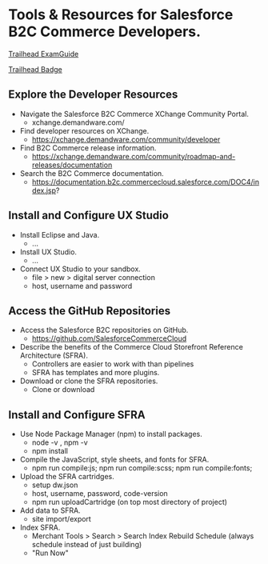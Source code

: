 # Tools & Resources for Salesforce B2C Commerce Developers.

[Trailhead ExamGuide](https://trailhead.salesforce.com/help?article=Salesforce-Certified-B2C-Commerce-Developer-Exam-Guide)

[Trailhead Badge](https://trailhead.salesforce.com/en/content/learn/modules/b2c-developer-resources-and-tools?trail_id=develop-for-commerce-cloud)

## Explore the Developer Resources

- Navigate the Salesforce B2C Commerce XChange Community Portal.
  - xchange.demandware.com/
- Find developer resources on XChange.
  - https://xchange.demandware.com/community/developer
- Find B2C Commerce release information.
  - https://xchange.demandware.com/community/roadmap-and-releases/documentation
- Search the B2C Commerce documentation.
  - https://documentation.b2c.commercecloud.salesforce.com/DOC4/index.jsp?

## Install and Configure UX Studio

- Install Eclipse and Java.
  - ...
- Install UX Studio.
  - ...
- Connect UX Studio to your sandbox.
  - file > new > digital server connection
  - host, username and password

## Access the GitHub Repositories

- Access the Salesforce B2C repositories on GitHub.
  - https://github.com/SalesforceCommerceCloud
- Describe the benefits of the Commerce Cloud Storefront Reference Architecture (SFRA).
  - Controllers are easier to work with than pipelines
  - SFRA has templates and more plugins.
- Download or clone the SFRA repositories.
  - Clone or download

## Install and Configure SFRA

- Use Node Package Manager (npm) to install packages.
  - node -v , npm -v
  - npm install
- Compile the JavaScript, style sheets, and fonts for SFRA.
  - npm run compile:js; npm run compile:scss; npm run compile:fonts;
- Upload the SFRA cartridges.
  - setup  dw.json
  - host, username, password, code-version
  - npm run uploadCartridge (on top most directory of project)
- Add data to SFRA.
  - site import/export
- Index SFRA.
  - Merchant Tools > Search > Search Index Rebuild Schedule (always schedule instead of just building)
  - "Run Now"
